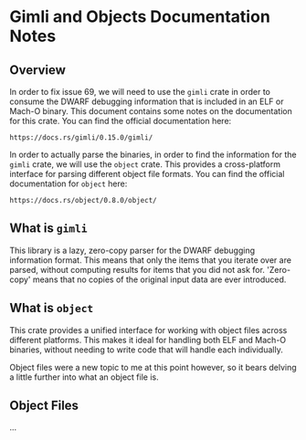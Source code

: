 # Gimli and Objects Documentation Notes

## Overview

In order to fix issue 69, we will need to use the `gimli` crate in order
to consume the DWARF debugging information that is included in an ELF
or Mach-O binary. This document contains some notes on the documentation
for this crate. You can find the official documentation here:

`https://docs.rs/gimli/0.15.0/gimli/`

In order to actually parse the binaries, in order to find the information
for the `gimli` crate, we will use the `object` crate. This provides a
cross-platform interface for parsing different object file formats. You
can find the official documentation for `object` here:

`https://docs.rs/object/0.8.0/object/`

## What is `gimli`

This library is a lazy, zero-copy parser for the DWARF debugging information
format. This means that only the items that you iterate over are parsed,
without computing results for items that you did not ask for. 'Zero-copy'
means that no copies of the original input data are ever introduced.

## What is `object`

This crate provides a unified interface for working with object files across
different platforms. This makes it ideal for handling both ELF and Mach-O
binaries, without needing to write code that will handle each individually.

Object files were a new topic to me at this point however, so it bears delving
a little further into what an object file is.

## Object Files

...

